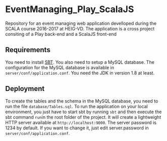 # EventManaging_Play_ScalaJS
Repository for an event managing web application develloped during the SCALA course 2016-2017 at HEIG-VD. The application is a cross project consiting of a Play back-end and a ScalaJS front-end

## Requirements
You need to install [SBT](http://www.scala-sbt.org/0.13/docs/Setup.html).
You also need to setup a MySQL database. The configuration for the MySQL database is available in `server/conf/application.conf`.
You need the JDK in version 1.8 at least.

## Deployment
To create the tables and the schema in the MySQL database, you need to run the file `database/Tables.sql`.
To run the application on your local environment, you just have to start sbt by running `sbt` and then execute the sbt command `run`in the root folder of the project. It will create a lightweight HTTP server available at `http://localhost:9000`.
The server password is 1234 by default. If you want to change it, just edit server.password in `server/conf/application.conf`.
